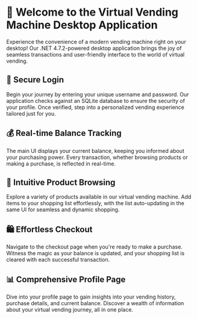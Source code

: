 # 🚀 Welcome to the Virtual Vending Machine Desktop Application

Experience the convenience of a modern vending machine right on your desktop! Our .NET 4.7.2-powered desktop application brings the joy of seamless transactions and user-friendly interface to the world of virtual vending.

## 🔐 Secure Login

Begin your journey by entering your unique username and password. Our application checks against an SQLite database to ensure the security of your profile. Once verified, step into a personalized vending experience tailored just for you.

## 💰 Real-time Balance Tracking

The main UI displays your current balance, keeping you informed about your purchasing power. Every transaction, whether browsing products or making a purchase, is reflected in real-time.

## 🛒 Intuitive Product Browsing

Explore a variety of products available in our virtual vending machine. Add items to your shopping list effortlessly, with the list auto-updating in the same UI for seamless and dynamic shopping.

## 🛍️ Effortless Checkout

Navigate to the checkout page when you're ready to make a purchase. Witness the magic as your balance is updated, and your shopping list is cleared with each successful transaction.

## 📊 Comprehensive Profile Page

Dive into your profile page to gain insights into your vending history, purchase details, and current balance. Discover a wealth of information about your virtual vending journey, all in one place.
